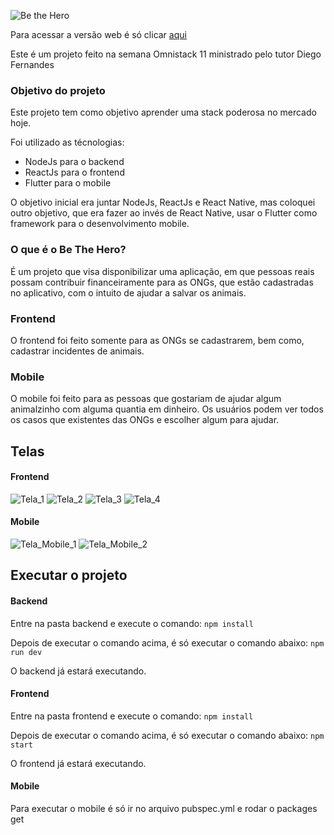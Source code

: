 ![Be the Hero](https://i.ibb.co/LJndbSt/logo-3x.png)

Para acessar a versão web é só clicar [aqui](https://react-be-the-hero.herokuapp.com/)

Este é um projeto feito na semana Omnistack 11 ministrado pelo tutor Diego Fernandes

### Objetivo do projeto

Este projeto tem como objetivo aprender uma stack poderosa no mercado hoje.

Foi utilizado as técnologias:

- NodeJs para o backend
- ReactJs para o frontend
- Flutter para o mobile

O objetivo inicial era juntar NodeJs, ReactJs e React Native, mas coloquei outro objetivo, que era fazer ao invés de React Native, usar o Flutter como framework para o desenvolvimento mobile.

### O que é o Be The Hero?

É um projeto que visa disponibilizar uma aplicação, em que pessoas reais possam contribuir financeiramente para as ONGs, que estão cadastradas no aplicativo, com o intuito de ajudar a salvar os animais.

### Frontend

O frontend foi feito somente para as ONGs se cadastrarem, bem como, cadastrar incidentes de animais.

### Mobile

O mobile foi feito para as pessoas que gostariam de ajudar algum animalzinho com alguma quantia em dinheiro. Os usuários podem ver todos os casos que existentes das ONGs e escolher algum para ajudar.

## Telas

#### Frontend

![Tela_1](https://i.ibb.co/5R5cH5B/Tela-1.png)
![Tela_2](https://i.ibb.co/7WC8gmb/Tela-2.png)
![Tela_3](https://i.ibb.co/LgF8RxY/Tela-3.png)
![Tela_4](https://i.ibb.co/RbPv81x/Tela-4.png)

#### Mobile

![Tela_Mobile_1](https://i.ibb.co/QHHjVgr/Tela-Mobile-1.png)
![Tela_Mobile_2](https://i.ibb.co/CP47CYR/Tela-Mobile-2.png)

## Executar o projeto

#### Backend

Entre na pasta backend e execute o comando:
`npm install`

Depois de executar o comando acima, é só executar o comando abaixo:
`npm run dev`

O backend já estará executando.

#### Frontend

Entre na pasta frontend e execute o comando:
`npm install`

Depois de executar o comando acima, é só executar o comando abaixo:
`npm start`

O frontend já estará executando.

#### Mobile

Para executar o mobile é só ir no arquivo pubspec.yml e rodar o packages get
